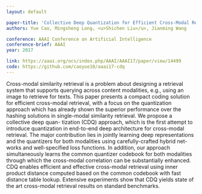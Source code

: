 ```yaml
---
layout: default

paper-title: 'Collective Deep Quantization for Efficient Cross-Modal Retrieval'
authors: Yue Cao, Mingsheng Long, <u>Shichen Liu</u>, Jianming Wang

conference: AAAI Conference on Artificial Intelligence
conference-brief: AAAI
year: 2017

link: https://aaai.org/ocs/index.php/AAAI/AAAI17/paper/view/14499
code: https://github.com/caoyue10/aaai17-cdq
---
```


Cross-modal similarity retrieval is a problem about designing a retrieval system that supports querying across content modalities, e.g., using an image to retrieve for texts. This paper presents a compact coding solution for efficient cross-modal retrieval, with a focus on the quantization approach which has already shown the superior performance over the hashing solutions in single-modal similarity retrieval. We propose a collective deep quan- tization (CDQ) approach, which is the first attempt to introduce quantization in end-to-end deep architecture for cross-modal retrieval. The major contribution lies in jointly learning deep representations and the quantizers for both modalities using carefully-crafted hybrid net- works and well-specified loss functions. In addition, our approach simultaneously learns the common quantizer codebook for both modalities through which the cross-modal correlation can be substantially enhanced. CDQ enables efficient and effective cross-modal retrieval using inner product distance computed based on the common codebook with fast distance table lookup. Extensive experiments show that CDQ yields state of the art cross-modal retrieval results on standard benchmarks.